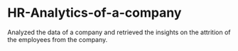 # HR-Analytics-of-a-company
Analyzed the data of a company and retrieved the insights on the attrition of the employees from the company.
